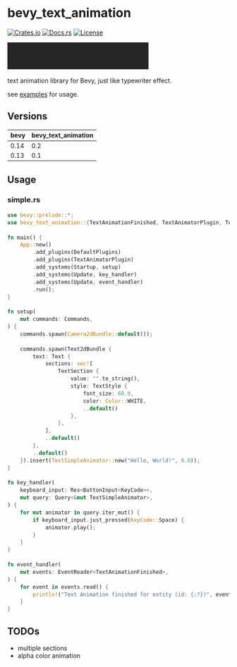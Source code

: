 # bevy_text_animation

[![Crates.io](https://img.shields.io/crates/v/bevy_text_animation)](https://crates.io/crates/bevy_text_animation)
[![Docs.rs](https://docs.rs/bevy_text_animation/badge.svg)](https://docs.rs/bevy_text_animation)
[![License](https://img.shields.io/crates/l/bevy_text_animation)](LICENSE)

![screenshot](screenshot.gif)

text animation library for Bevy, just like typewriter effect.

see [examples](examples) for usage.

## Versions

| bevy | bevy_text_animation |
|------|---------------------|
| 0.14 | 0.2                 |
| 0.13 | 0.1                 |

## Usage

### simple.rs

```rust
use bevy::prelude::*;
use bevy_text_animation::{TextAnimationFinished, TextAnimatorPlugin, TextSimpleAnimator};

fn main() {
    App::new()
        .add_plugins(DefaultPlugins)
        .add_plugins(TextAnimatorPlugin)
        .add_systems(Startup, setup)
        .add_systems(Update, key_handler)
        .add_systems(Update, event_handler)
        .run();
}

fn setup(
    mut commands: Commands,
) {
    commands.spawn(Camera2dBundle::default());

    commands.spawn(Text2dBundle {
        text: Text {
            sections: vec![
                TextSection {
                    value: "".to_string(),
                    style: TextStyle {
                        font_size: 60.0,
                        color: Color::WHITE,
                        ..default()
                    },
                },
            ],
            ..default()
        },
        ..default()
    }).insert(TextSimpleAnimator::new("Hello, World!", 8.0));
}

fn key_handler(
    keyboard_input: Res<ButtonInput<KeyCode>>,
    mut query: Query<&mut TextSimpleAnimator>,
) {
    for mut animator in query.iter_mut() {
        if keyboard_input.just_pressed(KeyCode::Space) {
            animator.play();
        }
    }
}

fn event_handler(
    mut events: EventReader<TextAnimationFinished>,
) {
    for event in events.read() {
        println!("Text Animation finished for entity (id: {:?})", event.entity);
    }
}
```

## TODOs

- multiple sections
- alpha color animation
